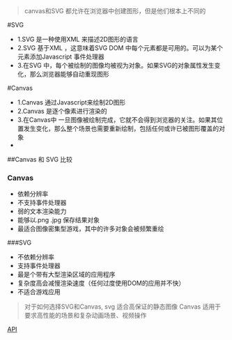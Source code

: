 > canvas和SVG 都允许在浏览器中创建图形，但是他们根本上不同的


#SVG

* 1.SVG 是一种使用XML 来描述2D图形的语言
* 2.SVG 基于XML ，这意味着SVG DOM 中每个元素都是可用的。可以为某个元素添加Javascript 事件处理器
* 3.在SVG 中，每个被绘制的图像均被视为对象。如果SVG的对象属性发生变化，那么浏览器能够自动重现图形


#Canvas
* 1.Canvas 通过Javascript来绘制2D图形
* 2.Canvas 是逐个像素进行渲染的
* 3.在Canvas中 一旦图像被绘制完成，它就不会得到浏览器的关注。如果其位置发生变化，那么整个场景也需要重新绘制，包括任何或许已被图形覆盖的对象
*

##Canvas 和 SVG 比较

### Canvas 
* 依赖分辨率
* 不支持事件处理器
* 弱的文本渲染能力
* 能够以.png .jpg 保存结果对象
* 最适合图像密集型游戏，其中的许多对象会被频繁重绘

###SVG
* 不依赖分辨率
* 支持事件处理器
* 最是个带有大型渲染区域的应用程序
* 复杂度高会减慢渲染速度（任何过度使用DOM的应用并不快）
* 不适合游戏应用


> 对于如何选择SVG和Canvas, svg 适合高保证的静态图像
Canvas 适用于要求高性能的场景和复杂动画场景、视频操作



[API](http://segmentfault.com/a/1190000002435534)
